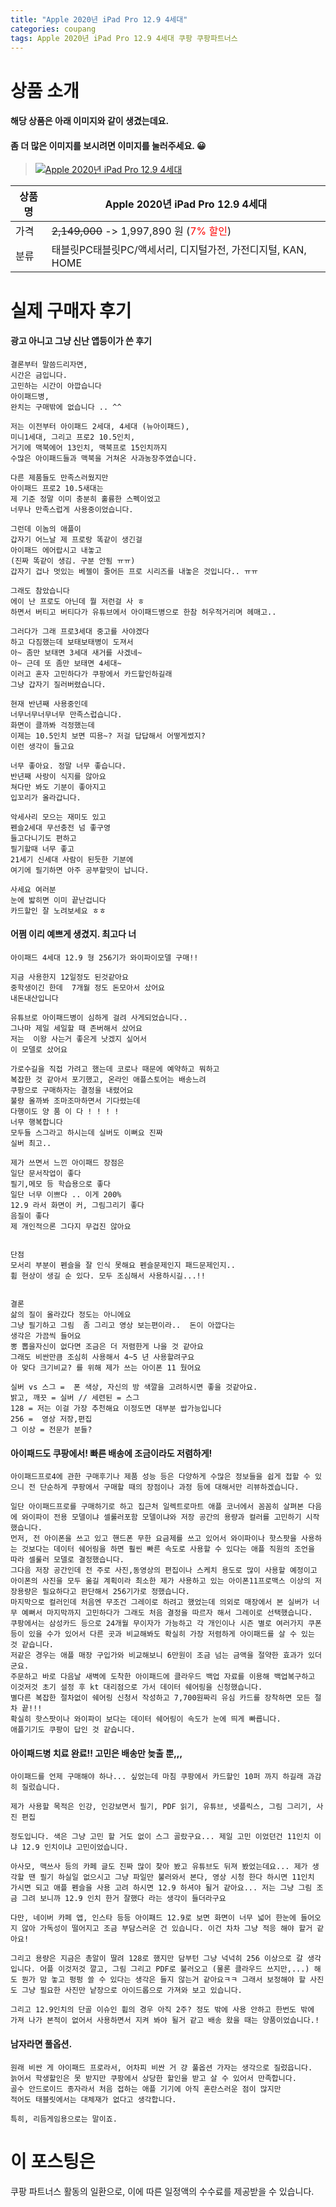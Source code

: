 ```yaml
---
title: "Apple 2020년 iPad Pro 12.9 4세대"
categories: coupang
tags: Apple 2020년 iPad Pro 12.9 4세대 쿠팡 쿠팡파트너스
---
```

# 상품 소개
#### 해당 상품은 아래 이미지와 같이 생겼는데요. 
#### 좀 더 많은 이미지를 보시려면 이미지를 눌러주세요. 😀
> [![Apple 2020년 iPad Pro 12.9 4세대](https://static.coupangcdn.com/image/affiliate/banner/05e9459b5a3f0733e045483a0eadb72f@2x.jpg)](https://coupa.ng/bPdIOm)

상품명 | Apple 2020년 iPad Pro 12.9 4세대
-------|-------
가격 | ~~2,149,000~~ -> 1,997,890 원 (<span style="color:red">7% 할인</span>)
분류 | 태블릿PC태블릿PC/액세서리, 디지털가전, 가전디지털, KAN, HOME

# 실제 구매자 후기

####    광고 아니고 그냥 신난 앱등이가 쓴 후기
    결론부터 말씀드리자면,
    시간은 금입니다.
    고민하는 시간이 아깝습니다
    아이패드병,
    완치는 구매밖에 없습니다 .. ^^
    
    저는 이전부터 아이패드 2세대, 4세대 (뉴아이패드),
    미니1세대, 그리고 프로2 10.5인치,
    거기에 맥북에어 13인치, 맥북프로 15인치까지
    수많은 아이패드들과 맥북을 거쳐온 사과농장주였습니다.
    
    다른 제품들도 만족스러웠지만
    아이패드 프로2 10.5새대는
    제 기준 정말 이미 충분히 훌륭한 스펙이었고
    너무나 만족스럽게 사용중이었습니다.
    
    그런데 이놈의 애플이
    갑자기 어느날 제 프로랑 똑같이 생긴걸
    아이패드 에어랍시고 내놓고
    (진짜 똑같이 생김. 구분 안됨 ㅠㅠ)
    갑자기 겁나 멋있는 베젤이 줄어든 프로 시리즈를 내놓은 것입니다.. ㅠㅠ
    
    그래도 참았습니다
    에이 난 프로도 아닌데 뭘 저런걸 사 ㅎ
    하면서 버티고 버티다가 유튜브에서 아이패드병으로 한참 허우적거리며 헤매고..
    
    그러다가 그래 프로3세대 중고를 사야겠다
    하고 다짐했는데 보태보태병이 도져서
    아~ 좀만 보태면 3세대 새거를 사겠네~
    아~ 근데 또 좀만 보태면 4세대~
    이러고 혼자 고민하다가 쿠팡에서 카드할인하길래
    그냥 갑자기 질러버렸습니다.
    
    현재 반년째 사용중인데
    너무너무너무너무 만족스럽습니다.
    화면이 클까봐 걱정했는데
    이제는 10.5인치 보면 띠용~? 저걸 답답해서 어떻게썼지?
    이런 생각이 들고요
    
    너무 좋아요. 정말 너무 좋습니다.
    반년째 사랑이 식지를 않아요
    쳐다만 봐도 기분이 좋아지고
    입꼬리가 올라갑니다.
    
    악세사리 모으는 재미도 있고
    펜슬2세대 무선충전 넘 좋구영
    들고다니기도 편하고
    필기할때 너무 좋고
    21세기 신세대 사람이 된듯한 기분에
    여기에 필기하면 아주 공부할맛이 납니다.
    
    사세요 여러분
    눈에 밟히면 이미 끝난겁니다
    카드할인 잘 노려보세요 ㅎㅎ

####    어쩜 이리 예쁘게 생겼지. 최고다 너
    아이패드 4세대 12.9 형 256기가 와이파이모델 구매!!
    
    지금 사용한지 12일정도 된것같아요
    중학생이긴 한데  7개월 정도 돈모아서 샀어요
    내돈내산입니다 
    
    유튜브로 아이패드병이 심하게 걸려 사게되었습니다..
    그나마 제일 세일할 때 존버해서 샀어요
    저는  이왕 사는거 좋은게 낫겠지 싶어서
    이 모델로 샀어요
    
    가로수길을 직접 가려고 했는데 코로나 때문에 예약하고 뭐하고
    복잡한 것 같아서 포기했고, 온라인 애플스토어는 배송느려
    쿠팡으로 구매하자는 결정을 내렸어요
    불량 올까봐 조마조마하면서 기다렸는데
    다행이도 양 품 이 다 ! ! ! !
    너무 행복합니다 
    모두들 스그라고 하시는데 실버도 이뻐요 진짜
    실버 최고..
    
    제가 쓰면서 느낀 아이패드 장점은
    일단 문서작업이 좋다
    필기,메모 등 학습용으로 좋다
    일단 너무 이쁘다 .. 이게 200%
    12.9 라서 화면이 커, 그림그리기 좋다
    음질이 좋다
    제 개인적으론 그다지 무겁진 않아요
    
    
    단점
    모서리 부분이 펜슬을 잘 인식 못해요 펜슬문제인지 패드문제인지..
    휨 현상이 생길 순 있다. 모두 조심해서 사용하시길...!!
    
    
    결론
    삶의 질이 올라갔다 정도는 아니에요
    그냥 필기하고 그림  좀 그리고 영상 보는편이라..  돈이 아깝다는
    생각은 가끔씩 들어요 
    뽕 뽑을자신이 없다면 조금은 더 저렴한게 나을 것 같아요
    그래도 비싼만큼 조심히 사용해서 4~5 년 사용할려구요
    아 맞다 크기비교? 를 위해 제가 쓰는 아이폰 11 뒀어요
    
    실버 vs 스그 =  폰 색상, 자신의 방 색깔을 고려하시면 좋을 것같아요. 
    밝고, 깨끗 = 실버 // 세련된 = 스그 
    128 = 저는 이걸 가장 추천해요 이정도면 대부분 쌉가능입니다
    256 =  영상 저장,편집
    그 이상 = 전문가 분들?

####    아이패드도 쿠팡에서! 빠른 배송에 조금이라도 저렴하게!
    아이패드프로4에 관한 구매후기나 제품 성능 등은 다양하게 수많은 정보들을 쉽게 접할 수 있으니 전 단순하게 쿠팡에서 구매할 때의 장점이나 과정 등에 대해서만 리뷰하겠습니다. 
    
    일단 아이패드프로를 구매하기로 하고 집근처 일렉트로마트 애플 코너에서 꼼꼼히 살펴본 다음에 와이파이 전용 모델이냐 셀룰러포함 모델이냐와 저장 공간의 용량과 컬러를 고민하기 시작했습니다. 
    먼저, 전 아이폰을 쓰고 있고 핸드폰 무한 요금제를 쓰고 있어서 와이파이나 핫스팟을 사용하는 것보다는 데이터 쉐어링을 하면 훨씬 빠른 속도로 사용할 수 있다는 애플 직원의 조언을 따라 셀룰러 모델로 결정했습니다. 
    그다음 저장 공간인데 전 주로 사진,동영상의 편집이나 스케치 용도로 많이 사용할 예정이고 아이폰의 사진을 모두 옮길 계획이라 최소한 제가 사용하고 있는 아이폰11프로맥스 이상의 저장용량은 필요하다고 판단해서 256기가로 정했습니다. 
    마지막으로 컬러인데 처음엔 무조건 그레이로 하려고 했었는데 의외로 매장에서 본 실버가 너무 예뻐서 마지막까지 고민하다가 그래도 처음 결정을 따르자 해서 그레이로 선택했습니다. 
    쿠팡에서는 삼성카드 등으로 24개월 무이자가 가능하고 각 개인이나 시즌 별로 여러가지 쿠폰 등이 있을 수가 있어서 다른 곳과 비교해봐도 확실히 가장 저렴하게 아이패드를 살 수 있는 것 같습니다. 
    저같은 경우는 애플 매장 구입가와 비교해보니 6만원이 조금 넘는 금액을 절약한 효과가 있더군요. 
    주문하고 바로 다음날 새벽에 도착한 아이패드에 클라우드 백업 자료를 이용해 백업복구하고 이것저것 초기 설정 후 kt 대리점으로 가서 데이터 쉐어링을 신청했습니다. 
    별다른 복잡한 절차없이 쉐어링 신청서 작성하고 7,700원짜리 유심 카드를 장착하면 모든 절차 끝!!!
    확실히 핫스팟이나 와이파이 보다는 데이터 쉐어링이 속도가 눈에 띄게 빠릅니다. 
    애플기기도 쿠팡이 답인 것 같습니다.

####    아이패드병 치료 완료!! 고민은 배송만 늦출 뿐,,,
    아이패드를 언제 구매해야 하나... 싶었는데 마침 쿠팡에서 카드할인 10퍼 까지 하길래 과감히 질렀습니다. 
    
    제가 사용할 목적은 인강, 인강보면서 필기, PDF 읽기, 유튜브, 넷플릭스, 그림 그리기, 사진 편집 
    
    정도입니다. 색은 그냥 고민 할 거도 없이 스그 골랐구요... 제일 고민 이었던건 11인치 이냐 12.9 인치이냐 고민이었습니다. 
    
    아사모, 맥쓰사 등의 카페 글도 진짜 많이 찾아 봤고 유튜브도 뒤져 봤었는데요... 제가 생각할 땐 필기 하실일 없으시고 그냥 파일만 불러와서 본다, 영상 시청 한다 하시면 11인치 가시면 되고 애플 펜슬을 사용 고려 하시면 12.9 하셔야 될거 같아요... 저는 그냥 그림 조금 그려 보니까 12.9 인치 한거 잘했다 라는 생각이 들더라구요 
    
    다만, 네이버 카페 앱, 인스타 등등 아이패드 12.9로 보면 화면이 너무 넓어 한눈에 들어오지 않아 가독성이 떨어지고 조금 부담스러운 건 있습니다. 이건 차차 그냥 적응 해야 할거 같아요! 
    
    그리고 용량은 지금은 총알이 딸려 128로 했지만 담부턴 그냥 넉넉히 256 이상으로 갈 생각 입니다. 어플 이것저것 깔고, 그림 그리고 PDF로 불러오고 (물론 클라우드 쓰지만,...) 해도 뭔가 맘 놓고 펑펑 쓸 수 있다는 생각은 들지 않는거 같아요ㅋㅋ 그래서 보정해야 할 사진도 그냥 필요한 사진만 낱장으로 아이드롭으로 가져와 보고 있습니다. 
    
    그리고 12.9인치의 단골 이슈인 휨의 경우 아직 2주? 정도 밖에 사용 안하고 한번도 밖에 가져 나가 본적이 없어서 사용하면서 지켜 봐야 될거 같고 배송 왔을 때는 양품이었습니다.!

####    남자라면 풀옵션.
    원래 비싼 게 아이패드 프로라서, 어차피 비싼 거 걍 풀옵션 가자는 생각으로 질렀읍니다.
    늙어서 학생할인은 못 받지만 쿠팡에서 상당한 할인을 받고 살 수 있어서 만족합니다.
    골수 안드로이드 종자라서 처음 접하는 애플 기기에 아직 혼란스러운 점이 많지만
    적어도 태블릿에서는 대체재가 없다고 생각합니다.
    
    특히, 리듬게임용으로는 말이죠.

# 이 포스팅은
쿠팡 파트너스 활동의 일환으로, 이에 따른 일정액의 수수료를 제공받을 수 있습니다.


